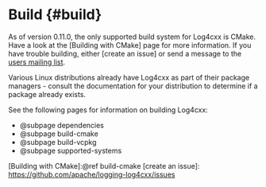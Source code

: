 Build {#build}
===
<!--
 Note: License header cannot be first, as doxygen does not generate
 cleanly if it before the '==='
-->
<!--
 Licensed to the Apache Software Foundation (ASF) under one or more
 contributor license agreements.  See the NOTICE file distributed with
 this work for additional information regarding copyright ownership.
 The ASF licenses this file to You under the Apache License, Version 2.0
 (the "License"); you may not use this file except in compliance with
 the License.  You may obtain a copy of the License at

	http://www.apache.org/licenses/LICENSE-2.0

 Unless required by applicable law or agreed to in writing, software
 distributed under the License is distributed on an "AS IS" BASIS,
 WITHOUT WARRANTIES OR CONDITIONS OF ANY KIND, either express or implied.
 See the License for the specific language governing permissions and
 limitations under the License.
-->

As of version 0.11.0, the only supported build system for Log4cxx is CMake.
Have a look at the [Building with CMake] page for more information.
If you have trouble building, either [create an issue]
or send a message to the [users mailing list](mailto:log4cxx-user@logging.apache.org).

Various Linux distributions already have Log4cxx as part of their package
managers - consult the documentation for your distribution to determine
if a package already exists.

See the following pages for information on building Log4cxx:

* @subpage dependencies
* @subpage build-cmake
* @subpage build-vcpkg
* @subpage supported-systems

[Building with CMake]:@ref build-cmake
[create an issue]: https://github.com/apache/logging-log4cxx/issues
